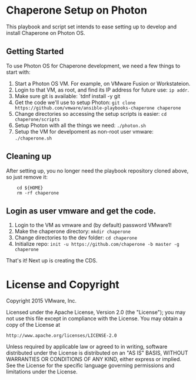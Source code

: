 Chaperone Setup on Photon
=========================
This playbook and script set intends to ease setting up to develop and install
Chaperone on Photon OS.

## Getting Started
To use Photon OS for Chaperone development, we need a few things to start with:

1. Start a Photon OS VM. For example, on VMware Fusion or Workstateion.
1. Login to that VM, as root, and find its IP address for future use: `ip addr`.
1. Make sure git is available: `tdnf install -y git
1. Get the code we'll use to setup Photon: `git clone https://github.com/vmware/ansible-playbooks-chaperone chaperone`
1. Change directories so accessing the setup scripts is easier: `cd chaperone/scripts`
1. Setup Photon with all the things we need: `./photon.sh`
1. Setup the VM for develpoment as non-root user vmware: `./chaperone.sh`

## Cleaning up
After setting up, you no longer need the playbook repository cloned above,
so just remove it:
```
    cd ${HOME}
    rm -rf chaperone
```

## Login as user vmware and get the code.

1. Login to the VM as vmware and (by default) password VMware1!
1. Make the chaperone directory: `mkdir chaperone`
1. Change directories to the dev folder: `cd chaperone`
1. Initialize repo: `init -u https://github.com/chaperone -b master -g chaperone`

That's it! Next up is creating the CDS.

# License and Copyright

Copyright 2015 VMware, Inc.

Licensed under the Apache License, Version 2.0 (the "License");
you may not use this file except in compliance with the License.
You may obtain a copy of the License at

    http://www.apache.org/licenses/LICENSE-2.0

Unless required by applicable law or agreed to in writing, software
distributed under the License is distributed on an "AS IS" BASIS,
WITHOUT WARRANTIES OR CONDITIONS OF ANY KIND, either express or implied.
See the License for the specific language governing permissions and
limitations under the License.
